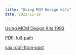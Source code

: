 ```yaml
---
title: "Using MCM Design Kits"
date: 2022-11-19
---
```


[Using MCM Design Kits 1993](https://drive.google.com/file/d/1x36uzzhE-FNzyQt6reylyaQtJXbBWnM5/view?usp=sharing)


[PDF-full-path](https://docdevel2.github.io/jcportfolio/Using-MCM-Design-Kits.pdf)

[sax root-from-post](/sax.jpg)
